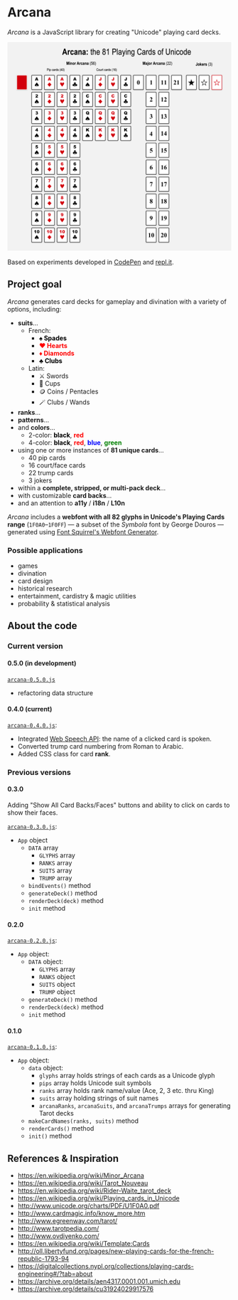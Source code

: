 # Arcana

_Arcana_ is a JavaScript library for creating "Unicode" playing card decks.

![Arcana: the 81 Plaing Cards of Unicode](images/arcana-81-cards.png)

Based on experiments developed in [CodePen](https://codepen.io/ogab/pen/peXpqW) and [repl.it](https://repl.it/HBzu/110).

## Project goal

_Arcana_ generates card decks for gameplay and divination with a variety of options, including:

* **suits**…
  * French:
    * <b style="color:black;">♠ Spades</b>
    * <b style="color:red;">♥ Hearts</b>
    * <b style="color:red;">♦ Diamonds</b>
    * <b style="color:black;">♣ Clubs</b>
  * Latin:
    * ⚔️ Swords
    * 🍷 Cups
    * 🪙 Coins / Pentacles
    * 🪄 Clubs / Wands
* **ranks**…
* **patterns**…
* and **colors**…
  * 2-color: <b style="color:black;">black</b>, <b style="color:red;">red</b>
  * 4-color: <b style="color:black;">black</b>, <b style="color:red;">red</b>, <b style="color:blue;">blue</b>, <b style="color:green;">green</b>
* using one or more instances of **81 unique cards**…
  * 40 pip cards
  * 16 court/face cards
  * 22 trump cards
  * 3 jokers
* within a **complete, stripped, or multi-pack deck**…
* with customizable **card backs**…
* and an attention to **a11y** / **i18n** / **L10n**

_Arcana_ includes a **webfont with all 82 glyphs in Unicode's Playing Cards range** (`1F0A0`–`1F0FF`) — a subset of the _Symbola_ font by George Douros — generated using [Font Squirrel's Webfont Generator](https://www.fontsquirrel.com/tools/webfont-generator).

### Possible applications

* games
* divination
* card design
* historical research
* entertainment, cardistry & magic utilities
* probability & statistical analysis

## About the code

### Current version

#### 0.5.0 (in development)

[`arcana-0.5.0.js`](scripts/arcana-0.5.0.js)

* refactoring data structure

#### 0.4.0 (current)

[`arcana-0.4.0.js`](scripts/arcana-0.4.0.js):

* Integrated [Web Speech API](https://github.com/mdn/web-speech-api): the name of a clicked card is spoken.
* Converted trump card numbering from Roman to Arabic.
* Added CSS class for card **rank**.

### Previous versions

#### 0.3.0

Adding "Show All Card Backs/Faces" buttons and ability to click on cards to show their faces.

[`arcana-0.3.0.js`](scripts/arcana-0.3.0.js):

* `App` object
  * `DATA` array
    * `GLYPHS` array
    * `RANKS` array
    * `SUITS` array
    * `TRUMP` array
  * `bindEvents()` method
  * `generateDeck()` method
  * `renderDeck(deck)` method
  * `init` method

#### 0.2.0

[`arcana-0.2.0.js`](scripts/arcana-0.2.0.js):

* `App` object:
  * `DATA` object:
    * `GLYPHS` array
    * `RANKS` object
    * `SUITS` object
    * `TRUMP` object
  * `generateDeck()` method
  * `renderDeck(deck)` method
  * `init` method

#### 0.1.0

[`arcana-0.1.0.js`](scripts/arcana-0.1.0.js):

* `App` object:
  * `data` object:
    * `glyphs` array holds strings of each cards as a Unicode glyph
    * `pips` array holds Unicode suit symbols
    * `ranks` array holds rank name/value (Ace, 2, 3 etc. thru King)
    * `suits` array holding strings of suit names
    * `arcanaRanks`, `arcanaSuits`, and `arcanaTrumps` arrays for generating Tarot decks
  * `makeCardNames(ranks, suits)` method
  * `renderCards()` method
  * `init()` method

## References & Inspiration

* <https://en.wikipedia.org/wiki/Minor_Arcana>
* <https://en.wikipedia.org/wiki/Tarot_Nouveau>
* <https://en.wikipedia.org/wiki/Rider-Waite_tarot_deck>
* <https://en.wikipedia.org/wiki/Playing_cards_in_Unicode>
* <http://www.unicode.org/charts/PDF/U1F0A0.pdf>
* <http://www.cardmagic.info/know_more.htm>
* <http://www.egreenway.com/tarot/>
* <http://www.tarotpedia.com/>
* <http://www.ovdiyenko.com/>
* <https://en.wikipedia.org/wiki/Template:Cards>
* <http://oll.libertyfund.org/pages/new-playing-cards-for-the-french-republic-1793-94>
* <https://digitalcollections.nypl.org/collections/playing-cards-engineering#/?tab=about>
* <https://archive.org/details/aen4317.0001.001.umich.edu>
* <https://archive.org/details/cu31924029917576>
